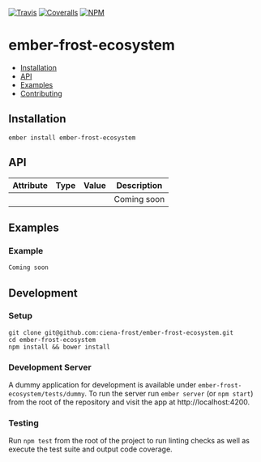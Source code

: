 [ci-img]: https://img.shields.io/travis/ciena-frost/ember-frost-ecosystem.svg "Travis CI Build Status"
[ci-url]: https://travis-ci.org/ciena-frost/ember-frost-ecosystem

[cov-img]: https://img.shields.io/coveralls/ciena-frost/ember-frost-ecosystem.svg "Coveralls Code Coverage"
[cov-url]: https://coveralls.io/github/ciena-frost/ember-frost-ecosystem

[npm-img]: https://img.shields.io/npm/v/ember-frost-ecosystem.svg "NPM Version"
[npm-url]: https://www.npmjs.com/package/ember-frost-ecosystem

[![Travis][ci-img]][ci-url] [![Coveralls][cov-img]][cov-url] [![NPM][npm-img]][npm-url]

# ember-frost-ecosystem

 * [Installation](#Installation)
 * [API](#API)
 * [Examples](#Examples)
 * [Contributing](#Contributing)

## Installation
```
ember install ember-frost-ecosystem
```

## API

| Attribute | Type | Value | Description |
| --------- | ---- | ----- | ----------- |
| ` ` | ` ` | ` ` | Coming soon |

## Examples

### Example
```handlebars
Coming soon
```

## Development
### Setup
```
git clone git@github.com:ciena-frost/ember-frost-ecosystem.git
cd ember-frost-ecosystem
npm install && bower install
```

### Development Server
A dummy application for development is available under `ember-frost-ecosystem/tests/dummy`.
To run the server run `ember server` (or `npm start`) from the root of the repository and
visit the app at http://localhost:4200.

### Testing
Run `npm test` from the root of the project to run linting checks as well as execute the test suite
and output code coverage.
